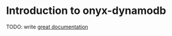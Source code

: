 # Introduction to onyx-dynamodb

TODO: write [great documentation](http://jacobian.org/writing/what-to-write/)
